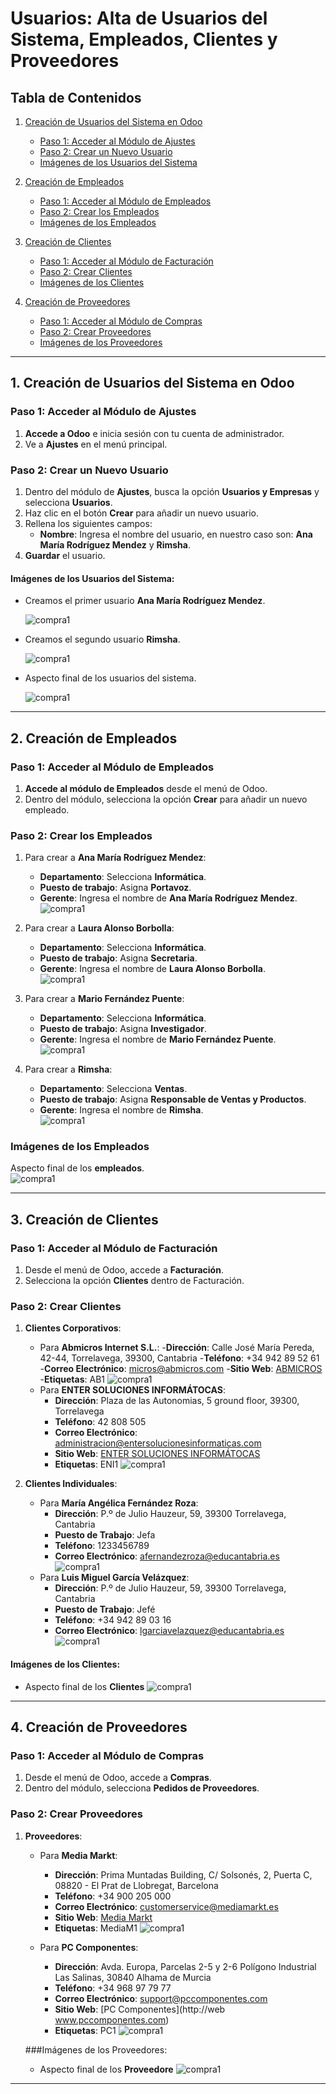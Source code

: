 # Usuarios: Alta de Usuarios del Sistema, Empleados, Clientes y Proveedores

## Tabla de Contenidos

1. [Creación de Usuarios del Sistema en Odoo](#1-creación-de-usuarios-del-sistema-en-odoo)  
   - [Paso 1: Acceder al Módulo de Ajustes](#paso-1-acceder-al-módulo-de-ajustes)  
   - [Paso 2: Crear un Nuevo Usuario](#paso-2-crear-un-nuevo-usuario)  
   - [Imágenes de los Usuarios del Sistema](#imágenes-de-los-usuarios-del-sistema)  

2. [Creación de Empleados](#2-creación-de-empleados)  
   - [Paso 1: Acceder al Módulo de Empleados](#paso-1-acceder-al-módulo-de-empleados)  
   - [Paso 2: Crear los Empleados](#paso-2-crear-los-empleados)  
   - [Imágenes de los Empleados](#imágenes-de-los-empleados)  

3. [Creación de Clientes](#3-creación-de-clientes)  
   - [Paso 1: Acceder al Módulo de Facturación](#paso-1-acceder-al-módulo-de-facturación)  
   - [Paso 2: Crear Clientes](#paso-2-crear-clientes)  
   - [Imágenes de los Clientes](#imágenes-de-los-clientes)  

4. [Creación de Proveedores](#4-creación-de-proveedores)  
   - [Paso 1: Acceder al Módulo de Compras](#paso-1-acceder-al-módulo-de-compras)  
   - [Paso 2: Crear Proveedores](#paso-2-crear-proveedores)  
   - [Imágenes de los Proveedores](#imágenes-de-los-proveedores)

---

## 1. Creación de Usuarios del Sistema en Odoo

### Paso 1: Acceder al Módulo de Ajustes

1. **Accede a Odoo** e inicia sesión con tu cuenta de administrador.
2. Ve a **Ajustes** en el menú principal.

### Paso 2: Crear un Nuevo Usuario

1. Dentro del módulo de **Ajustes**, busca la opción **Usuarios y Empresas** y selecciona **Usuarios**.
2. Haz clic en el botón **Crear** para añadir un nuevo usuario.
3. Rellena los siguientes campos:
   - **Nombre**: Ingresa el nombre del usuario, en nuestro caso son: **Ana María Rodríguez Mendez** y **Rimsha**.
4. **Guardar** el usuario.

#### Imágenes de los Usuarios del Sistema:
- Creamos el primer usuario **Ana María Rodríguez Mendez**.
  
  ![compra1](img/1.png)
  
- Creamos el segundo usuario **Rimsha**.
  
  ![compra1](img/4.png)

  
- Aspecto final de los usuarios del sistema.

  ![compra1](img/5.png)


---

## 2. Creación de Empleados

### Paso 1: Acceder al Módulo de Empleados

1. **Accede al módulo de Empleados** desde el menú de Odoo.
2. Dentro del módulo, selecciona la opción **Crear** para añadir un nuevo empleado.

### Paso 2: Crear los Empleados

1. Para crear a **Ana María Rodríguez Mendez**:
   - **Departamento**: Selecciona **Informática**.
   - **Puesto de trabajo**: Asigna **Portavoz**.
   - **Gerente**: Ingresa el nombre de **Ana María Rodríguez Mendez**.  
     ![compra1](img/Ana-u.png)

2. Para crear a **Laura Alonso Borbolla**:
   - **Departamento**: Selecciona **Informática**.
   - **Puesto de trabajo**: Asigna **Secretaria**.
   - **Gerente**: Ingresa el nombre de **Laura Alonso Borbolla**.  
     ![compra1](img/laura-u.png)

3. Para crear a **Mario Fernández Puente**:
   - **Departamento**: Selecciona **Informática**.
   - **Puesto de trabajo**: Asigna **Investigador**.
   - **Gerente**: Ingresa el nombre de **Mario Fernández Puente**.  
     ![compra1](img/mario-u.png)

4. Para crear a **Rimsha**:
   - **Departamento**: Selecciona **Ventas**.
   - **Puesto de trabajo**: Asigna **Responsable de Ventas y Productos**.
   - **Gerente**: Ingresa el nombre de **Rimsha**.  
     ![compra1](img/rim-u.png)

### Imágenes de los Empleados  
Aspecto final de los **empleados**.  
![compra1](img/empleados.png)

---

## 3. Creación de Clientes

### Paso 1: Acceder al Módulo de Facturación

1. Desde el menú de Odoo, accede a **Facturación**.
2. Selecciona la opción **Clientes** dentro de Facturación.

### Paso 2: Crear Clientes

1. **Clientes Corporativos**:
   - Para **Abmicros Internet S.L.**:
     -**Dirección**: Calle José María Pereda, 42-44, Torrelavega, 39300, Cantabria
     -**Teléfono**: +34 942 89 52 61
     -**Correo Electrónico**: micros@abmicros.com
     -**Sitio Web**: [ABMICROS](https://empresite.eleconomista.es/ABMICROS-INTERNET.html)
     -**Etiquetas**: AB1
       ![compra1](img/abmicros.png)
   - Para **ENTER SOLUCIONES INFORMÁTOCAS**:
     - **Dirección**: Plaza de las Autonomias, 5 ground floor, 39300, Torrelavega
     - **Teléfono**: 42 808 505
     - **Correo Electrónico**: administracion@entersolucionesinformaticas.com
     - **Sitio Web**: [ENTER SOLUCIONES INFORMÁTOCAS](https://entersolucionesinformaticas.com/enter)
     - **Etiquetas**: ENI1
       ![compra1](img/enter.png)

2. **Clientes Individuales**:
   - Para **María Angélica Fernández Roza**:
     - **Dirección**: P.º de Julio Hauzeur, 59, 39300 Torrelavega, Cantabria
     - **Puesto de Trabajo**: Jefa
     - **Teléfono**: 1233456789
     - **Correo Electrónico**: afernandezroza@educantabria.es
       ![compra1](img/angelica.png)
   - Para **Luis Miguel García Velázquez**:
     - **Dirección**: P.º de Julio Hauzeur, 59, 39300 Torrelavega, Cantabria
     - **Puesto de Trabajo**: Jefé
     - **Teléfono**: +34 942 89 03 16
     - **Correo Electrónico**: lgarciavelazquez@educantabria.es
       ![compra1](img/luis.png)

#### Imágenes de los Clientes:
- Aspecto final de los **Clientes**
  ![compra1](img/clientes.png)

---

## 4. Creación de Proveedores

### Paso 1: Acceder al Módulo de Compras

1. Desde el menú de Odoo, accede a **Compras**.
2. Dentro del módulo, selecciona **Pedidos de Proveedores**.

### Paso 2: Crear Proveedores

1. **Proveedores**:
   - Para **Media Markt**:
     - **Dirección**: Prima Muntadas Building, C/ Solsonés, 2, Puerta C, 08820 - El Prat de Llobregat, Barcelona
     - **Teléfono**: +34 900 205 000
     - **Correo Electrónico**: customerservice@mediamarkt.es
     - **Sitio Web**: [Media Markt](https://www.mediamarkt.es/es)
     - **Etiquetas**: MediaM1
       ![compra1](img/mm.png)

   - Para **PC Componentes**:
     - **Dirección**: Avda. Europa, Parcelas 2-5 y 2-6 Polígono Industrial Las Salinas, 30840 Alhama de Murcia
     - **Teléfono**: +34 968 97 79 77
     - **Correo Electrónico**: support@pccomponentes.com
     - **Sitio Web**: [PC Componentes](http://web www.pccomponentes.com)
     - **Etiquetas**: PC1
       ![compra1](img/PC.png)

   ###Imágenes de los Proveedores:
   - Aspecto final de los **Proveedore**
     ![compra1](img/proveedores.png)

---



